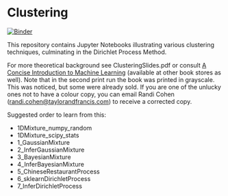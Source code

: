 # Clustering
[![Binder](https://mybinder.org/badge_logo.svg)](https://mybinder.org/v2/gh/ACFaul/Clustering-Python/master)

This repository contains Jupyter Notebooks illustrating various clustering techniques, culminating in the Dirichlet Process Method. 

For more theoretical background see ClusteringSlides.pdf or consult [A Concise Introduction to Machine Learning](https://www.amazon.com/gp/product/0815384106/ref=dbs_a_def_rwt_bibl_vppi_i0) (available at other book stores as well). Note that in the second print run the book was printed in grayscale. This was noticed, but some were already sold. If you are one of the unlucky ones not to have a colour copy, you can email Randi Cohen (randi.cohen@taylorandfrancis.com) to receive a corrected copy.

Suggested order to learn from this:
- 1DMixture_numpy_random
- 1DMixture_scipy_stats
- 1_GaussianMixture
- 2_InferGaussianMixture
- 3_BayesianMixture
- 4_InferBayesianMixture
- 5_ChineseRestaurantProcess
- 6_sklearnDirichletProcess
- 7_InferDirichletProcess
